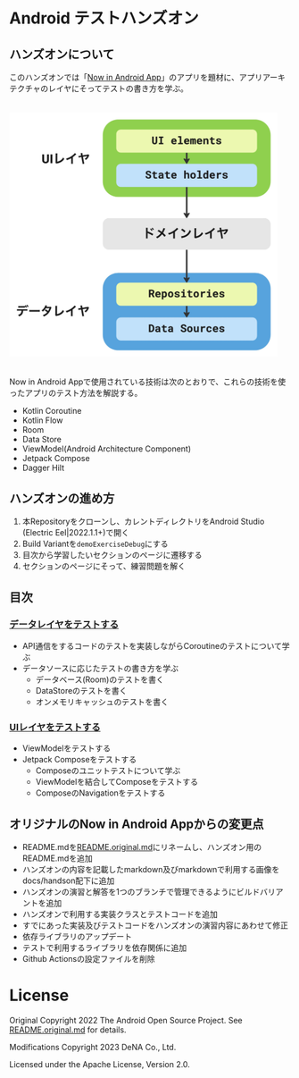 # Android テストハンズオン

## ハンズオンについて 

このハンズオンでは「[Now in Android App](https://github.com/android/nowinandroid)」のアプリを題材に、アプリアーキテクチャのレイヤにそってテストの書き方を学ぶ。<br>
<br>
<br>
<img src="./docs/handson/images/app_architecture.jpg" width="480">
<br>
<br>

Now in Android Appで使用されている技術は次のとおりで、これらの技術を使ったアプリのテスト方法を解説する。

- Kotlin Coroutine
- Kotlin Flow
- Room
- Data Store
- ViewModel(Android Architecture Component)
- Jetpack Compose
- Dagger Hilt

## ハンズオンの進め方

1. 本Repositoryをクローンし、カレントディレクトリをAndroid Studio (Electric Eel|2022.1.1+)で開く
2. Build Variantを`demoExerciseDebug`にする
3. 目次から学習したいセクションのページに遷移する
4. セクションのページにそって、練習問題を解く


## 目次

### [データレイヤをテストする](./docs/handson/DataLayerTest.md)

- API通信をするコードのテストを実装しながらCoroutineのテストについて学ぶ
- データソースに応じたテストの書き方を学ぶ
  - データベース(Room)のテストを書く
  - DataStoreのテストを書く
  - オンメモリキャッシュのテストを書く

### [UIレイヤをテストする](./docs/handson/UILayerTest.md)

- ViewModelをテストする
-  Jetpack Composeをテストする
    - Composeのユニットテストについて学ぶ
    - ViewModelを結合してComposeをテストする
    - ComposeのNavigationをテストする

## オリジナルのNow in Android Appからの変更点

 - README.mdを[README.original.md](./README.original.md)にリネームし、ハンズオン用のREADME.mdを追加
 - ハンズオンの内容を記載したmarkdown及びmarkdownで利用する画像をdocs/handson配下に追加
 - ハンズオンの演習と解答を1つのブランチで管理できるようにビルドバリアントを追加
 - ハンズオンで利用する実装クラスとテストコードを追加
 - すでにあった実装及びテストコードをハンズオンの演習内容にあわせて修正
 - 依存ライブラリのアップデート
 - テストで利用するライブラリを依存関係に追加
 - Github Actionsの設定ファイルを削除

# License

Original Copyright 2022 The Android Open Source Project. See [README.original.md](./README.original.md) for details.

Modifications Copyright 2023 DeNA Co., Ltd.

Licensed under the Apache License, Version 2.0.

